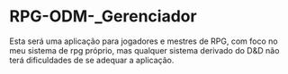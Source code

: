 # RPG-ODM-_Gerenciador
Esta será uma aplicação para jogadores e mestres de RPG, com foco no meu sistema de rpg próprio, mas qualquer sistema derivado do D&D não terá dificuldades de se adequar a aplicação.
